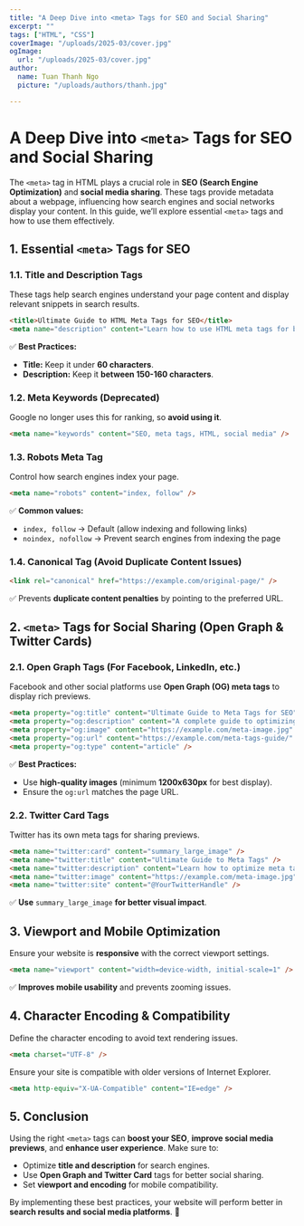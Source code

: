 ```yaml
---
title: "A Deep Dive into <meta> Tags for SEO and Social Sharing"
excerpt: ""
tags: ["HTML", "CSS"]
coverImage: "/uploads/2025-03/cover.jpg"
ogImage:
  url: "/uploads/2025-03/cover.jpg"
author:
  name: Tuan Thanh Ngo
  picture: "/uploads/authors/thanh.jpg"

---
```


# A Deep Dive into `<meta>` Tags for SEO and Social Sharing

The `<meta>` tag in HTML plays a crucial role in **SEO (Search Engine Optimization)** and **social media sharing**. These tags provide metadata about a webpage, influencing how search engines and social networks display your content. In this guide, we’ll explore essential `<meta>` tags and how to use them effectively.

## 1. Essential `<meta>` Tags for SEO

### 1.1. Title and Description Tags
These tags help search engines understand your page content and display relevant snippets in search results.

```html
<title>Ultimate Guide to HTML Meta Tags for SEO</title>
<meta name="description" content="Learn how to use HTML meta tags for better SEO and social media sharing." />
```

✅ **Best Practices:**
- **Title:** Keep it under **60 characters**.
- **Description:** Keep it **between 150-160 characters**.

### 1.2. Meta Keywords (Deprecated)
Google no longer uses this for ranking, so **avoid using it**.
```html
<meta name="keywords" content="SEO, meta tags, HTML, social media" />
```

### 1.3. Robots Meta Tag
Control how search engines index your page.
```html
<meta name="robots" content="index, follow" />
```
✅ **Common values:**
- `index, follow` → Default (allow indexing and following links)
- `noindex, nofollow` → Prevent search engines from indexing the page

### 1.4. Canonical Tag (Avoid Duplicate Content Issues)
```html
<link rel="canonical" href="https://example.com/original-page/" />
```
✅ Prevents **duplicate content penalties** by pointing to the preferred URL.

## 2. `<meta>` Tags for Social Sharing (Open Graph & Twitter Cards)

### 2.1. Open Graph Tags (For Facebook, LinkedIn, etc.)
Facebook and other social platforms use **Open Graph (OG) meta tags** to display rich previews.

```html
<meta property="og:title" content="Ultimate Guide to Meta Tags for SEO" />
<meta property="og:description" content="A complete guide to optimizing HTML meta tags for SEO and social media." />
<meta property="og:image" content="https://example.com/meta-image.jpg" />
<meta property="og:url" content="https://example.com/meta-tags-guide/" />
<meta property="og:type" content="article" />
```
✅ **Best Practices:**
- Use **high-quality images** (minimum **1200x630px** for best display).
- Ensure the `og:url` matches the page URL.

### 2.2. Twitter Card Tags
Twitter has its own meta tags for sharing previews.

```html
<meta name="twitter:card" content="summary_large_image" />
<meta name="twitter:title" content="Ultimate Guide to Meta Tags" />
<meta name="twitter:description" content="Learn how to optimize meta tags for SEO and social media." />
<meta name="twitter:image" content="https://example.com/meta-image.jpg" />
<meta name="twitter:site" content="@YourTwitterHandle" />
```
✅ **Use** `summary_large_image` **for better visual impact**.

## 3. Viewport and Mobile Optimization
Ensure your website is **responsive** with the correct viewport settings.
```html
<meta name="viewport" content="width=device-width, initial-scale=1" />
```
✅ **Improves mobile usability** and prevents zooming issues.

## 4. Character Encoding & Compatibility
Define the character encoding to avoid text rendering issues.
```html
<meta charset="UTF-8" />
```
Ensure your site is compatible with older versions of Internet Explorer.
```html
<meta http-equiv="X-UA-Compatible" content="IE=edge" />
```

## 5. Conclusion
Using the right `<meta>` tags can **boost your SEO**, **improve social media previews**, and **enhance user experience**. Make sure to:
- Optimize **title and description** for search engines.
- Use **Open Graph and Twitter Card** tags for better social sharing.
- Set **viewport and encoding** for mobile compatibility.

By implementing these best practices, your website will perform better in **search results and social media platforms**. 🚀

